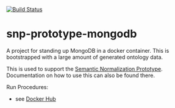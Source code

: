 [![Build Status](http://52.5.163.147:8080/buildStatus/icon?job=snp-prototype-mongodb)](http://52.5.163.147:8080/job/snp-prototype-mongodb)

# snp-prototype-mongodb
A project for standing up MongoDB in a docker container.  This is bootstrapped with a large amount of generated ontology data.

This is used to support the [Semantic Normalization Prototype](https://github.com/Deloitte-VA/snp-prototype).  Documentation on how to use this can also be found there.  

Run Procedures:
  - see [Docker Hub](https://hub.docker.com/r/deloitteva/docker-mongodb/)

